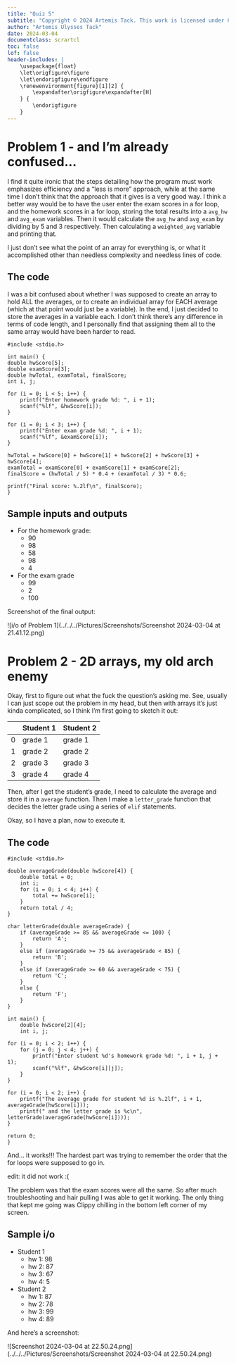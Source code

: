 ```yaml
---
title: "Quiz 5"
subtitle: "Copyright © 2024 Artemis Tack. This work is licensed under CC BY-NC-SA 4.0. All code used in this work is licensed under GPLv3."
author: "Artemis Ulysses Tack"
date: 2024-03-04
documentclass: scrartcl
toc: false
lof: false
header-includes: |
    \usepackage{float}
    \let\origfigure\figure
    \let\endorigfigure\endfigure
    \renewenvironment{figure}[1][2] {
        \expandafter\origfigure\expandafter[H]
    } {
        \endorigfigure
    }
---
```


# Problem 1 - and I’m already confused...

I find it quite ironic that the steps detailing how the program must work emphasizes efficiency and a “less is more” approach, while at the same time I don’t think that the approach that it gives is a very good way. I think a better way would be to have the user enter the exam scores in a for loop, and the homework scores in a for loop, storing the total results into a `avg_hw` and `avg_exam` variables. Then it would calculate the `avg_hw` and `avg_exam` by dividing by 5 and 3 respectively. Then calculating a `weighted_avg` variable and printing that. 

I just don’t see what the point of an array for everything is, or what it accomplished other than needless complexity and needless lines of code. 

## The code

I was a bit confused about whether I was supposed to create an array to hold ALL the averages, or to create an individual array for EACH average (which at that point would just be a variable). In the end, I just decided to store the averages in a variable each. I don’t think there’s any difference in terms of code length, and I personally find that assigning them all to the same array would have been harder to read. 

    #include <stdio.h>

	int main() {
    double hwScore[5];
    double examScore[3];
    double hwTotal, examTotal, finalScore;
    int i, j;

    for (i = 0; i < 5; i++) {
        printf("Enter homework grade %d: ", i + 1);
        scanf("%lf", &hwScore[i]);
    }

    for (i = 0; i < 3; i++) {
        printf("Enter exam grade %d: ", i + 1);
        scanf("%lf", &examScore[i]);
    }

    hwTotal = hwScore[0] + hwScore[1] + hwScore[2] + hwScore[3] + hwScore[4];
    examTotal = examScore[0] + examScore[1] + examScore[2];
    finalScore = (hwTotal / 5) * 0.4 + (examTotal / 3) * 0.6;

    printf("Final score: %.2lf\n", finalScore);
	}

## Sample inputs and outputs 

- For the homework grade:
    - 90
    - 98
    - 58
    - 98
    - 4
- For the exam grade
    - 99
    - 2
    - 100
 
Screenshot of the final output: 

![i/o of Problem 1](../../../Pictures/Screenshots/Screenshot 2024-03-04 at 21.41.12.png)

# Problem 2 - 2D arrays, my old arch enemy 

Okay, first to figure out what the fuck the question’s asking me. See, usually I can just scope out the problem in my head, but then with arrays it’s just kinda complicated, so I think I’m first going to sketch it out:

|   | Student 1 | Student 2 |
|---|-----------|-----------|
| 0 | grade 1   | grade 1   |
| 1 | grade 2   | grade 2   |
| 2 | grade 3   | grade 3   |
| 3 | grade 4   | grade 4   |

Then, after I get the student’s grade, I need to calculate the average and store it in a `average` function. Then I make a `letter_grade` function that decides the letter grade using a series of `elif` statements. 

Okay, so I have a plan, now to execute it.

## The code 

    #include <stdio.h>

    double averageGrade(double hwScore[4]) {
        double total = 0;
        int i;
        for (i = 0; i < 4; i++) {
            total += hwScore[i];
        }
        return total / 4;
    }
    
    char letterGrade(double averageGrade) {
        if (averageGrade >= 85 && averageGrade <= 100) {
            return 'A';
        } 
        else if (averageGrade >= 75 && averageGrade < 85) {
            return 'B';
        } 
        else if (averageGrade >= 60 && averageGrade < 75) {
            return 'C';
        } 
        else {
            return 'F';
        }
    }
    
    int main() {
        double hwScore[2][4];
        int i, j;

    for (i = 0; i < 2; i++) {
        for (j = 0; j < 4; j++) {
            printf("Enter student %d's homework grade %d: ", i + 1, j + 1);
            scanf("%lf", &hwScore[i][j]);
        }
    }

    for (i = 0; i < 2; i++) {
        printf("The average grade for student %d is %.2lf", i + 1, averageGrade(hwScore[i]));
        printf(" and the letter grade is %c\n", letterGrade(averageGrade(hwScore[i])));
    }

    return 0;
	}

And… it works!!! The hardest part was trying to remember the order that the for loops were supposed to go in. 

edit: it did not work :(

The problem was that the exam scores were all the same. So after much troubleshooting and hair pulling I was able to get it working. The only thing that kept me going was Clippy chilling in the bottom left corner of my screen.

## Sample i/o

- Student 1
    - hw 1: 98
    - hw 2: 87
    - hw 3: 67
    - hw 4: 5
- Student 2
    - hw 1: 87
    - hw 2: 78
    - hw 3: 99
    - hw 4: 89

 And here’s a screenshot: 

![Screenshot 2024-03-04 at 22.50.24.png](../../../Pictures/Screenshots/Screenshot 2024-03-04 at 22.50.24.png)
 




